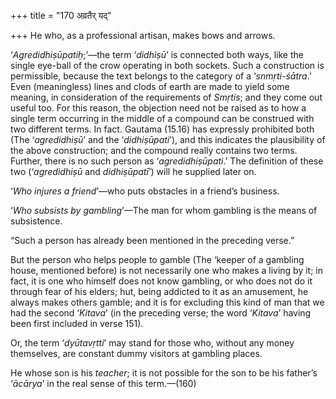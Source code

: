 +++
title = "170 अव्रतैर् यद्"

+++
He who, as a professional artisan, makes bows and arrows.

‘*Agredidhiṣūpatiḥ*;’—the term ‘*didhiṣū*’ is connected both ways, like
the single eye-ball of the crow operating in both sockets. Such a
construction is permissible, because the text belongs to the category of
a ‘*snmṛti-śātra*.’ Even (meaningless) lines and clods of earth are made
to yield some meaning, in consideration of the requirements of *Smṛtis*;
and they come out useful too. For this reason, the objection need not be
raised as to how a single term occurring in the middle of a compound can
be construed with two different terms. In fact. Gautama (15.16) has
expressly prohibited both (The ‘*agredidhiṣū*’ and the ‘*didhiṣūpati*’),
and this indicates the plausibility of the above construction; and the
compound really contains two terms. Further, there is no such person as
‘*agredidhiṣūpati*.’ The definition of these two (‘*agredidhiṣū* and
*didhiṣūpatī*’) will he supplied later on.

‘*Who injures a friend*’—who puts obstacles in a friend’s business.

‘*Who subsists* *by gambling*’—The man for whom gambling is the means of
subsistence.

“Such a person has already been mentioned in the preceding verse.”

But the person who helps people to gamble (The ‘keeper of a gambling
house, mentioned before) is not necessarily one who makes a living by
it; in fact, it is one who himself does not know gambling, or who does
not do it through fear of his elders; hut, being addicted to it as an
amusement, he always makes others gamble; and it is for excluding this
kind of man that we had the second ‘*Kitava*’ (in the preceding verse;
the word ‘*Kitava*’ having been first included in verse 151).

Or, the term ‘*dyūtavṛtti*’ may stand for those who, without any money
themselves, are constant dummy visitors at gambling places.

He whose son is his *teacher*; it is not possible for the son to be his
father’s ‘*ācārya*’ in the real sense of this term.—(160)


